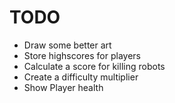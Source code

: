# TODO #

* Draw some better art
* Store highscores for players
* Calculate a score for killing robots
* Create a difficulty multiplier
* Show Player health

